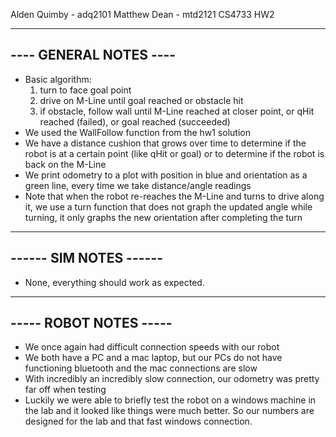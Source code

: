 Alden Quimby - adq2101
Matthew Dean - mtd2121
CS4733 HW2

-----------------------
---- GENERAL NOTES ----
-----------------------

- Basic algorithm: 
    1. turn to face goal point
    2. drive on M-Line until goal reached or obstacle hit
    3. if obstacle, follow wall until M-Line reached at closer point,
       or qHit reached (failed), or goal reached (succeeded)
- We used the WallFollow function from the hw1 solution
- We have a distance cushion that grows over time to determine
  if the robot is at a certain point (like qHit or goal) or to
  determine if the robot is back on the M-Line
- We print odometry to a plot with position in blue and orientation 
  as a green line, every time we take distance/angle readings
- Note that when the robot re-reaches the M-Line and turns to drive
  along it, we use a turn function that does not graph the updated
  angle while turning, it only graphs the new orientation after
  completing the turn

-----------------------
------ SIM NOTES ------
-----------------------

- None, everything should work as expected.

-----------------------
----- ROBOT NOTES -----
-----------------------

- We once again had difficult connection speeds with our robot
- We both have a PC and a mac laptop, but our PCs do not have
  functioning bluetooth and the mac connections are slow
- With incredibly an incredibly slow connection, our odometry was
  pretty far off when testing
- Luckily we were able to briefly test the robot on a windows machine
  in the lab and it looked like things were much better. So our numbers
  are designed for the lab and that fast windows connection.
